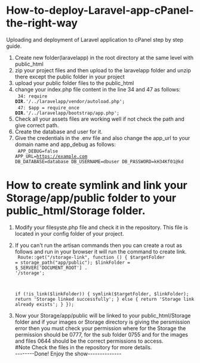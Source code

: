 # How-to-deploy-Laravel-app-cPanel-the-right-way
Uploading and deployment of Laravel application to cPanel step by step guide.
1. Create new folder(laravelapp) in the root directory at the same level with public_html<br>
2. zip your project files and then upload to the laravelapp folder and unzip there except the public folder in your project
3. upload your public folder files to the public_html
4. change your index.php file content in the line 34 and 47 as follows:<br>
<code> 34:  require __DIR__.'/../laravelapp/vendor/autoload.php';</code><br>
<code> 47: $app = require_once __DIR__.'/../laravelapp/bootstrap/app.php';</code><br>
5. Check all your assets files are working well if not check the path and give correct path.
6. Create the database and user for it.
7. Give the credentials in the .env file and also change the app_url to your domain name and app_debug as follows: <br>
<code> APP_DEBUG=false
APP_URL=https://example.com 
DB_DATABASE=database
DB_USERNAME=dbuser
DB_PASSWORD=kH34Kf01@kd </code>

    
# How to create symlink and link your Storage/app/public folder to your public_html/Storage folder.
1. Modify your filesyste.php file and check it in the repository. This file is located in your config folder of your project.<br>
2. If you can't run the artisan commands then you can create a rout as follows and run in your browser it will run the command to create link.<br>
<code> Route::get("/storage-link", function () {
    $targetFolder = storage_path("app/public");
    $linkFolder = $_SERVER['DOCUMENT_ROOT'] . '/storage';

    if (!is_link($linkFolder)) {
        symlink($targetFolder, $linkFolder);
        return 'Storage linked successfully';
    } else {
        return 'Storage link already exists';
    }
}); </code>

3. Now your Storage/app/public will be linked to your public_html/Storage folder and if your images or Storage directory is giving the persmission error then you must check your permission where for the Storage the permission should be 0777, for the sub folder 0755 and for the images and files 0644 should be the correct permissions to access.<br>
   #Note
Check the files in the repository for more details.<br>
   --------Done! Enjoy the show-------------- 
